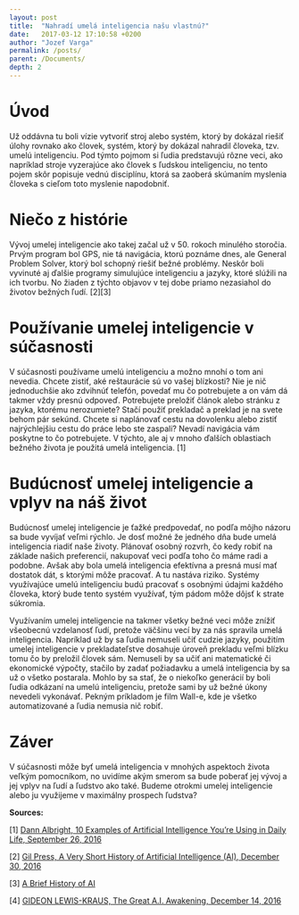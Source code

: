 ```yaml
---
layout: post
title:  "Nahradí umelá inteligencia našu vlastnú?"
date:   2017-03-12 17:10:58 +0200
author: "Jozef Varga"
permalink: /posts/
parent: /Documents/
depth: 2
---
```

# Úvod

Už oddávna tu boli vízie vytvoriť stroj alebo systém, ktorý by dokázal riešiť úlohy rovnako ako človek, systém, ktorý by dokázal nahradil človeka, tzv. umelú inteligenciu. Pod týmto pojmom si ľudia predstavujú rôzne veci, ako napríklad stroje vyzerajúce ako človek s ľudskou inteligenciu, no tento pojem skôr popisuje vednú disciplínu, ktorá sa zaoberá skúmaním myslenia človeka s cieľom toto myslenie napodobniť.

# Niečo z histórie

Vývoj umelej inteligencie ako takej začal už v 50. rokoch minulého storočia. Prvým program bol GPS, nie tá navigácia, ktorú poznáme dnes, ale General Problem Solver, ktorý bol schopný riešiť bežné problémy. Neskôr boli vyvinuté aj ďalšie programy simulujúce inteligenciu a jazyky, ktoré slúžili na ich tvorbu. No žiaden z týchto objavov v tej dobe priamo nezasiahol do životov bežných ľudí. [2][3]
	
# Používanie umelej inteligencie v súčasnosti

V súčasnosti používame umelú inteligenciu a možno mnohí o tom ani nevedia. Chcete zistiť, aké reštaurácie sú vo vašej blízkosti? Nie je nič jednoduchšie ako zdvihnúť telefón, povedať mu čo potrebujete a on vám dá takmer vždy presnú odpoveď. Potrebujete preložiť článok alebo stránku z jazyka, ktorému nerozumiete? Stačí použiť prekladač a preklad je na svete behom pár sekúnd. Chcete si naplánovať cestu na dovolenku alebo zistiť najrýchlejšiu cestu do práce lebo ste zaspali? Nevadí navigácia vám poskytne to čo potrebujete. V týchto, ale aj v mnoho ďalších oblastiach bežného života je použitá umelá inteligencia. [1]

# Budúcnosť umelej inteligencie a vplyv na náš život

Budúcnosť umelej inteligencie je ťažké predpovedať, no podľa môjho názoru sa bude vyvíjať veľmi rýchlo. Je dosť možné že jedného dňa bude umelá inteligencia riadiť naše životy. Plánovať osobný rozvrh, čo kedy robiť na základe našich preferencií, nakupovať veci podľa toho čo máme radi a podobne. Avšak aby bola umelá inteligencia efektívna a presná musí mať dostatok dát, s ktorými môže pracovať. A tu nastáva riziko. Systémy využívajúce umelú inteligenciu budú pracovať s osobnými údajmi každého človeka, ktorý bude tento systém využívať, tým pádom môže dôjsť k strate súkromia. 

Využívaním umelej inteligencie na takmer všetky bežné veci môže znížiť všeobecnú vzdelanosť ľudí, pretože väčšinu vecí by za nás spravila umelá inteligencia. Napríklad už by sa ľudia nemuseli učiť cudzie jazyky, použitím umelej inteligencie v prekladateľstve dosahuje úroveň prekladu veľmi blízku tomu čo by preložil človek sám. Nemuseli by sa učiť ani matematické či ekonomické výpočty, stačilo by zadať požiadavku a umelá inteligencia by sa už o všetko postarala. Mohlo by sa stať, že o niekoľko generácií by boli ľudia odkázaní na umelú inteligenciu, pretože sami by už bežné úkony nevedeli vykonávať. Pekným príkladom je film Wall-e, kde je všetko automatizované a ľudia nemusia nič robiť.

# Záver
	
V súčasnosti môže byť umelá inteligencia v mnohých aspektoch života veľkým pomocníkom, no uvidíme akým smerom sa bude poberať jej vývoj a jej vplyv na ľudí a ľudstvo ako také. Budeme otrokmi umelej inteligencie alebo ju využijeme v maximálny prospech ľudstva?

**Sources:**

[1] [Dann Albright, 10 Examples of Artificial Intelligence You’re Using in Daily Life, September 26, 2016](http://beebom.com/examples-of-artificial-intelligence/)

[2] [Gil Press, A Very Short History of Artificial Intelligence (AI), December 30, 2016](https://www.forbes.com/sites/gilpress/2016/12/30/a-very-short-history-of-artificial-intelligence-ai/)

[3] [A Brief History of AI](https://aitopics.org/i2kweb/aitopics/misc/brief-history)

[4] [GIDEON LEWIS-KRAUS, The Great A.I. Awakening, December 14, 2016](https://www.nytimes.com/2016/12/14/magazine/the-great-ai-awakening.html)


